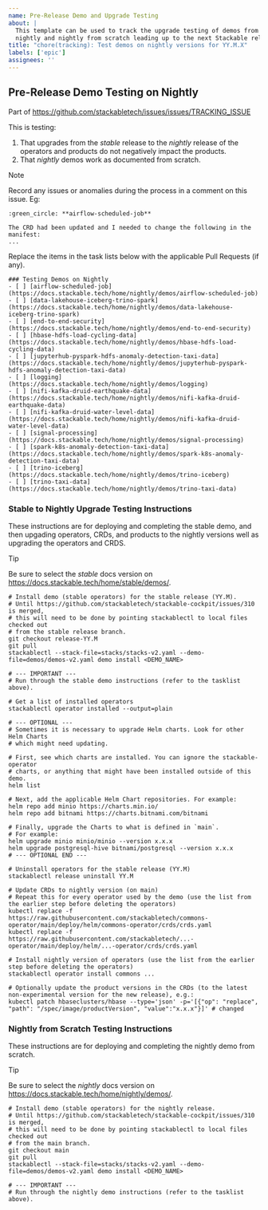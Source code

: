 ```yaml
---
name: Pre-Release Demo and Upgrade Testing
about: |
  This template can be used to track the upgrade testing of demos from stable to
  nightly and nightly from scratch leading up to the next Stackable release.
title: "chore(tracking): Test demos on nightly versions for YY.M.X"
labels: ['epic']
assignees: ''
---
```


<!--
    Make sure to update the link in '.github/ISSUE_TEMPLATE/release.md' when
    you change the filename.
-->

<!--
    DO NOT REMOVE THIS COMMENT. It is intended for people who might copy/paste from the previous release issue.
    This was created by an issue template: https://github.com/stackabletech/issues/issues/new/choose.
-->

## Pre-Release Demo Testing on Nightly

Part of <https://github.com/stackabletech/issues/issues/TRACKING_ISSUE>

This is testing:

1. That upgrades from the _stable_ release to the _nightly_ release of the operators and products do
   not negatively impact the products.
2. That _nightly_ demos work as documented from scratch.

> [!NOTE]
> Record any issues or anomalies during the process in a comment on this issue.
> Eg:
>
> ```plain
> :green_circle: **airflow-scheduled-job**
>
> The CRD had been updated and I needed to change the following in the manifest:
> ...
> ```

Replace the items in the task lists below with the applicable Pull Requests (if any).

<!--
    The following list was generated by:

    # go to the demos repository, then run:
    yq '.demos | keys' demos/demos-v2.yaml \
    | sed -e 's/- //g' \
    | sort \
    | xargs -I {} echo "- [ ] [{}](https://docs.stackable.tech/home/nightly/demos/{})"
-->

```[tasklist]
### Testing Demos on Nightly
- [ ] [airflow-scheduled-job](https://docs.stackable.tech/home/nightly/demos/airflow-scheduled-job)
- [ ] [data-lakehouse-iceberg-trino-spark](https://docs.stackable.tech/home/nightly/demos/data-lakehouse-iceberg-trino-spark)
- [ ] [end-to-end-security](https://docs.stackable.tech/home/nightly/demos/end-to-end-security)
- [ ] [hbase-hdfs-load-cycling-data](https://docs.stackable.tech/home/nightly/demos/hbase-hdfs-load-cycling-data)
- [ ] [jupyterhub-pyspark-hdfs-anomaly-detection-taxi-data](https://docs.stackable.tech/home/nightly/demos/jupyterhub-pyspark-hdfs-anomaly-detection-taxi-data)
- [ ] [logging](https://docs.stackable.tech/home/nightly/demos/logging)
- [ ] [nifi-kafka-druid-earthquake-data](https://docs.stackable.tech/home/nightly/demos/nifi-kafka-druid-earthquake-data)
- [ ] [nifi-kafka-druid-water-level-data](https://docs.stackable.tech/home/nightly/demos/nifi-kafka-druid-water-level-data)
- [ ] [signal-processing](https://docs.stackable.tech/home/nightly/demos/signal-processing)
- [ ] [spark-k8s-anomaly-detection-taxi-data](https://docs.stackable.tech/home/nightly/demos/spark-k8s-anomaly-detection-taxi-data)
- [ ] [trino-iceberg](https://docs.stackable.tech/home/nightly/demos/trino-iceberg)
- [ ] [trino-taxi-data](https://docs.stackable.tech/home/nightly/demos/trino-taxi-data)
```

### Stable to Nightly Upgrade Testing Instructions

These instructions are for deploying and completing the stable demo, and then
upgading operators, CRDs, and products to the nightly versions well as upgrading
the operators and CRDS.

<!--
    Make sure to update the version mentioned below when creating the issue.
-->

> [!TIP]
> Be sure to select the _stable_ docs version on <https://docs.stackable.tech/home/stable/demos/>.

```shell
# Install demo (stable operators) for the stable release (YY.M).
# Until https://github.com/stackabletech/stackable-cockpit/issues/310 is merged,
# this will need to be done by pointing stackablectl to local files checked out
# from the stable release branch.
git checkout release-YY.M
git pull
stackablectl --stack-file=stacks/stacks-v2.yaml --demo-file=demos/demos-v2.yaml demo install <DEMO_NAME>

# --- IMPORTANT ---
# Run through the stable demo instructions (refer to the tasklist above).

# Get a list of installed operators
stackablectl operator installed --output=plain

# --- OPTIONAL ---
# Sometimes it is necessary to upgrade Helm charts. Look for other Helm Charts
# which might need updating.

# First, see which charts are installed. You can ignore the stackable-operator
# charts, or anything that might have been installed outside of this demo.
helm list

# Next, add the applicable Helm Chart repositories. For example:
helm repo add minio https://charts.min.io/
helm repo add bitnami https://charts.bitnami.com/bitnami

# Finally, upgrade the Charts to what is defined in `main`.
# For example:
helm upgrade minio minio/minio --version x.x.x
helm upgrade postgresql-hive bitnami/postgresql --version x.x.x
# --- OPTIONAL END ---

# Uninstall operators for the stable release (YY.M)
stackablectl release uninstall YY.M

# Update CRDs to nightly version (on main)
# Repeat this for every operator used by the demo (use the list from the earlier step before deleting the operators)
kubectl replace -f https://raw.githubusercontent.com/stackabletech/commons-operator/main/deploy/helm/commons-operator/crds/crds.yaml
kubectl replace -f https://raw.githubusercontent.com/stackabletech/...-operator/main/deploy/helm/...-operator/crds/crds.yaml

# Install nightly version of operators (use the list from the earlier step before deleting the operators)
stackablectl operator install commons ...

# Optionally update the product versions in the CRDs (to the latest non-experimental version for the new release), e.g.:
kubectl patch hbaseclusters/hbase --type='json' -p='[{"op": "replace", "path": "/spec/image/productVersion", "value":"x.x.x"}]' # changed
```

### Nightly from Scratch Testing Instructions

These instructions are for deploying and completing the nightly demo from scratch.

<!--
    Make sure to update the version mentioned below when creating the issue.
-->

> [!TIP]
> Be sure to select the _nightly_ docs version on <https://docs.stackable.tech/home/nightly/demos/>.

```shell
# Install demo (stable operators) for the nightly release.
# Until https://github.com/stackabletech/stackable-cockpit/issues/310 is merged,
# this will need to be done by pointing stackablectl to local files checked out
# from the main branch.
git checkout main
git pull
stackablectl --stack-file=stacks/stacks-v2.yaml --demo-file=demos/demos-v2.yaml demo install <DEMO_NAME>

# --- IMPORTANT ---
# Run through the nightly demo instructions (refer to the tasklist above).
```
